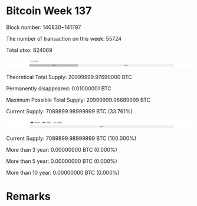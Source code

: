 # Bitcoin Week 137

Block number: 140830~141797

The number of transaction on this week: 55724

Total utxo: 824069

![](../images/mined_week137.png)

Theoretical Total Supply: 20999999.97690000 BTC

Permanently disappeared: 0.01000001 BTC

Maximum Possible Total Supply: 20999999.96689999 BTC

Current Supply: 7089899.98999999 BTC (33.761%)

![](../images/year_week137.png)


Current Supply: 7089899.98999999 BTC (100.000%)

More than 3 year: 0.00000000 BTC (0.000%)

More than 5 year: 0.00000000 BTC (0.000%)

More than 10 year: 0.00000000 BTC (0.000%)

# Remarks

